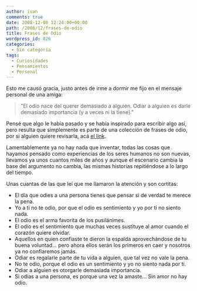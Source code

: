 ```yaml
---
author: ivan
comments: true
date: 2008-12-08 12:24:00+00:00
path: /2008/12/frases-de-odio
title: Frases de Odio
wordpress_id: 826
categories:
  - Sin categoría
tags:
  - Curiosidades
  - Pensamientos
  - Personal
---
```


Esto me causó gracia, justo antes de irme a dormir me fijo en el mensaje personal de una amiga:

<blockquote></blockquote>

<blockquote>"El odio nace del querer demasiado a alguien. Odiar a alguien es darle demasiado importancia (y a veces ni la tiene)."</blockquote>

Pensé que algo le había pasado y se había inspirado para escribir algo así, pero resulta que simplemente es parte de una colección de frases de odio, por si alguien quiere revisarla, acá [el link](https://www.frasescelebres.net/frases-de-odio.html).

Lamentablemente ya no hay nada que inventar, todas las cosas que hayamos pensado como experiencias de los seres humanos no son nuevas, llevamos ya unos cuantos miles de años y aunque el escenario cambia la base del argumento no cambia, las mismas historias repitiéndose a lo largo del tiempo.

Unas cuantas de las que leí que me llamaron la atención y son cortitas:

- El día que odies a una persona tienes que pensar si de verdad te merece la pena.
- Yo a ti no te odio, por que el odio es sentimiento y yo por ti no siento nada.
- El odio es el arma favorita de los pusilánimes.
- El odio es el sentimiento que muchas veces sustituye al amor cuando el corazón quiere olvidar.
- Aquellos en quien confiaste te dieron la espalda aprovechándose de tu buena voluntad... pero ahora ellos serán los primeros en caer y nosotros ya no confiaremos jamás.
- Odiar es regalarle parte de tu vida a alguien, que tal vez no vale la pena.
- No te odio, porque el odio es un sentimiento y yo no siento nada por ti.
- Odiar a alguien es otorgarle demasiada importancia.
- Si odias a una persona, es porque una vez la amaste... Sin amor no hay odio.
